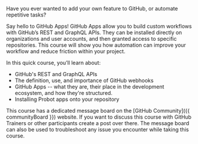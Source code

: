 Have you ever wanted to add your own feature to GitHub, or automate repetitive tasks?

Say hello to GitHub Apps! GitHub Apps allow you to build custom workflows with GitHub’s REST and GraphQL APIs. They can be installed directly on organizations and user accounts, and then granted access to specific repositories. This course will show you how automation can improve your workflow and reduce friction within your project.

In this quick course, you’ll learn about:

- GitHub's REST and GraphQL APIs
- The definition, use, and importance of GitHub webhooks
- GitHub Apps -- what they are, their place in the development ecosystem, and how they're structured.
- Installing Probot apps onto your repository

This course has a dedicated message board on the [GitHub Community]({{ communityBoard }}) website. If you want to discuss this course with GitHub Trainers or other participants create a post over there. The message board can also be used to troubleshoot any issue you encounter while taking this course.
